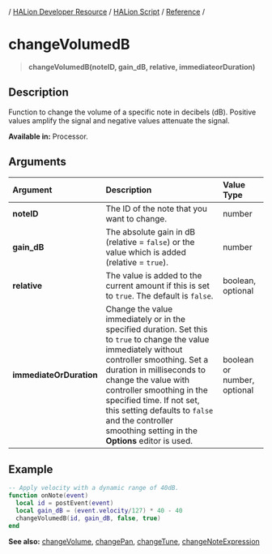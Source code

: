 / [HALion Developer Resource](../..//HALion-Developer-Resource.md) / [HALion Script](./HALion-Script.md) / [Reference](./Reference.md) /

# changeVolumedB

>**changeVolumedB(noteID, gain_dB, relative, immediateorDuration)**

## Description

Function to change the volume of a specific note in decibels (dB). Positive values amplify the signal and negative values attenuate the signal.

**Available in:** Processor.

## Arguments

|Argument|Description|Value Type|
|:-|:-|:-|
|**noteID**|The ID of the note that you want to change.|number|
|**gain_dB**|The absolute gain in dB (relative = ``false``) or the value which is added (relative = ``true``).|number|
|**relative**|The value is added to the current amount if  this is set to ``true``. The default is ``false``.|boolean, optional|
|**immediateOrDuration**|Change the value immediately or in the specified duration. Set this to ``true`` to change the value immediately without controller smoothing. Set a duration in milliseconds to change the value with controller smoothing in the specified time. If not set, this setting defaults to ``false`` and the controller smoothing setting in the **Options** editor is used.|boolean or number, optional|

## Example

```lua
-- Apply velocity with a dynamic range of 40dB.
function onNote(event)
  local id = postEvent(event)
  local gain_dB = (event.velocity/127) * 40 - 40
  changeVolumedB(id, gain_dB, false, true)
end
```

**See also:** [changeVolume](./changeVolume.md), [changePan](./changePan.md), [changeTune](./changeTune.md), [changeNoteExpression](./changeNoteExpression.md)